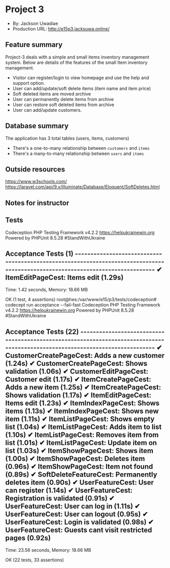 # Project 3
+ By: Jackson Uwadiae
+ Production URL: http://e15p3.jacksuwa.online/

## Feature summary 

Project-3 deals with a simple and small items inventory management system. Below are details of the features of the small Item inventory management.
+ Visitor can register/login to view homepage and use the help and support option.
+ User can add/update/soft delete items (item name and item price)
+ Soft deleted items are moved archive
+ User can permanently delete items from archive
+ User can restore soft deleted items from archive
+ User can add/update customers.

  
## Database summary 

The application has 3 total tables (users, items, customers)
+ There's a one-to-many relationship between `customers` and `items`
+ There's a many-to-many relationship between `users` and `items`

## Outside resources
<https://www.w3schools.com/>
<https://laravel.com/api/9.x/Illuminate/Database/Eloquent/SoftDeletes.html>


## Notes for instructor


 ## Tests

Codeception PHP Testing Framework v4.2.2 https://helpukrainewin.org
Powered by PHPUnit 8.5.28 #StandWithUkraine

Acceptance Tests (1) -------------------------------------------------------------------------------------------------------------------------------
✔ ItemEditPageCest: Items edit (1.29s)
----------------------------------------------------------------------------------------------------------------------------------------------------


Time: 1.42 seconds, Memory: 18.66 MB

OK (1 test, 4 assertions)
root@hes:/var/www/e15/p3/tests/codeception# codecept run acceptance --fail-fast
Codeception PHP Testing Framework v4.2.2 https://helpukrainewin.org
Powered by PHPUnit 8.5.28 #StandWithUkraine

Acceptance Tests (22) ------------------------------------------------------------------------------------------------------------------------------
✔ CustomerCreatePageCest: Adds a new customer (1.24s)
✔ CustomerCreatePageCest: Shows validation (1.06s)
✔ CustomerEditPageCest: Customer edit (1.17s)
✔ ItemCreatePageCest: Adds a new item (1.25s)
✔ ItemCreatePageCest: Shows validation (1.17s)
✔ ItemEditPageCest: Items edit (1.23s)
✔ ItemIndexPageCest: Shows items (1.13s)
✔ ItemIndexPageCest: Shows new item (1.11s)
✔ ItemListPageCest: Shows empty list (1.04s)
✔ ItemListPageCest: Adds item to list (1.10s)
✔ ItemListPageCest: Removes item from list (1.01s)
✔ ItemListPageCest: Update item on list (1.03s)
✔ ItemShowPageCest: Shows item (1.00s)
✔ ItemShowPageCest: Deletes item (0.96s)
✔ ItemShowPageCest: Item not found (0.89s)
✔ SoftDeleteFeatureCest: Permanently deletes item (0.90s)
✔ UserFeatureCest: User can register (1.14s)
✔ UserFeatureCest: Registration is validated (0.91s)
✔ UserFeatureCest: User can log in (1.11s)
✔ UserFeatureCest: User can logout (0.95s)
✔ UserFeatureCest: Login is validated (0.98s)
✔ UserFeatureCest: Guests cant visit restricted pages (0.92s)
----------------------------------------------------------------------------------------------------------------------------------------------------


Time: 23.56 seconds, Memory: 18.66 MB

OK (22 tests, 33 assertions)
